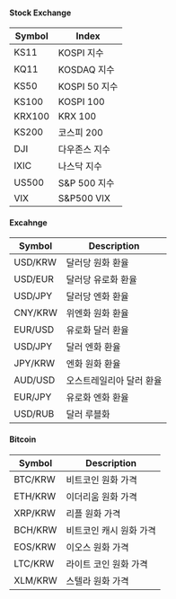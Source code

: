 #### Stock Exchange

|Symbol|Index|
|---|---|
|KS11   |	KOSPI 지수 |
|KQ11   |	KOSDAQ 지수 |
|KS50   |	KOSPI 50 지수 |
|KS100  |	KOSPI 100|
|KRX100 |	KRX 100  |
|KS200  |	코스피 200 |
|DJI	|   다우존스 지수 |
|IXIC   |   나스닥 지수|
|US500  |   S&P 500 지수|
|VIX	|   S&P500 VIX|

#### Excahnge
    
|Symbol|Description|
|---|---|
|USD/KRW	|달러당 원화 환율|
|USD/EUR	|달러당 유로화 환율|
|USD/JPY	|달러당 엔화 환율|
|CNY/KRW	|위엔화 원화 환율|
|EUR/USD	|유로화 달러 환율|
|USD/JPY	|달러 엔화 환율|
|JPY/KRW	|엔화 원화 환율|
|AUD/USD	|오스트레일리아 달러 환율|
|EUR/JPY	|유로화 엔화 환율|
|USD/RUB	|달러 루블화|

#### Bitcoin

|Symbol|Description|
|---|---|
|BTC/KRW	|비트코인 원화 가격|
|ETH/KRW	|이더리움 원화 가격|
|XRP/KRW	|리플 원화 가격|
|BCH/KRW	|비트코인 캐시 원화 가격|
|EOS/KRW	|이오스 원화 가격|
|LTC/KRW	|라이트 코인 원화 가격|
|XLM/KRW	|스텔라 원화 가격|